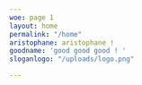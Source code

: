 ```yaml
---
woe: page 1
layout: home
permalink: "/home"
aristophane: aristophane !
goodname: 'good good good ! '
sloganlogo: "/uploads/logo.png"

---
```

